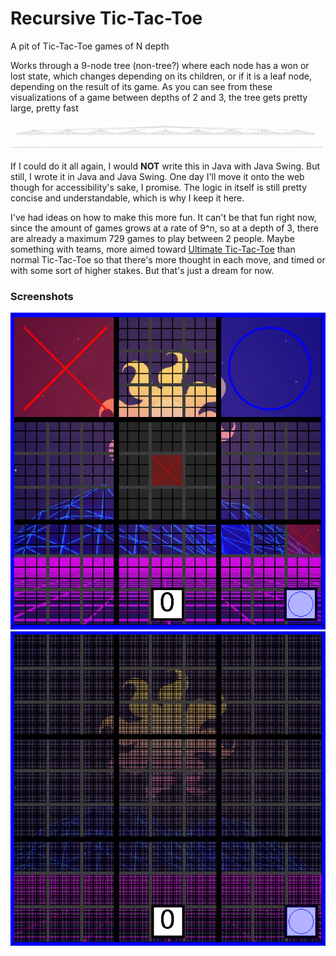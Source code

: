 # Recursive Tic-Tac-Toe
A pit of Tic-Tac-Toe games of N depth


Works through a 9-node tree (non-tree?) where each node has a won or lost state, which changes depending on its children, or if it is a leaf node, depending on the result of its game.
As you can see from these visualizations of a game between depths of 2 and 3, the tree gets pretty large, pretty fast

![2 Depth Tree Display](<2 depth tree.PNG>)
![3 Depth Tree Display](<3 depth tree.PNG>)

If I could do it all again, I would **NOT** write this in Java with Java Swing. But still, I wrote it in Java and Java Swing. One day I'll move it onto the web though for accessibility's sake, I promise. The logic in itself is still pretty concise and understandable, which is why I keep it here.

I've had ideas on how to make this more fun. It can't be that fun right now, since the amount of games grows at a rate of 9^n, so at a depth of 3, there are already a maximum 729 games to play between 2 people. Maybe something with teams, more aimed toward [Ultimate Tic-Tac-Toe](https://en.wikipedia.org/wiki/Ultimate_tic-tac-toe) than normal Tic-Tac-Toe so that there's more thought in each move, and timed or with some sort of higher stakes. But that's just a dream for now.

### Screenshots

![Display of the Game Screen at Low Depth](<Recursive TicTacToe Screenshot(1).png>) 
![Display of the Game Screen at High Depth](<Recursive TicTacToe Screenshot(2).png>) 
